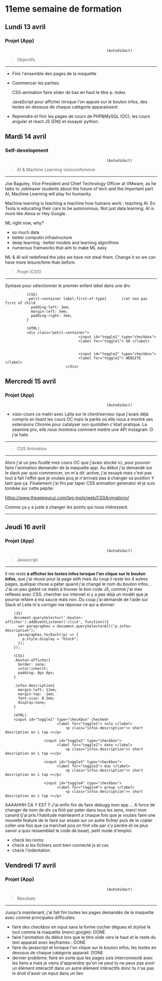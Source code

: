 # 11eme semaine de formation

## Lundi 13 avril

### Projet (App)

                                                   (Autodidact)





> Objectifs
*********************

- Finir l'ensemble des pages de la maquette 
- Commencer les parties:

    CSS-animation
    faire slider de bas en haut le titre p. index
    
    JavaScript pour afficher 
    lorsque l'on appuie sur le bouton infos, des textes en dessous de chaque catégorie apparaissent

- Reprendre et finir les pages de cours de PHP&MySQL (OC), les cours angular et react.JS (ENI) et essayer python.


## Mardi 14 avril

### Self-development 

                                                   (Autodidact)





> AI & Machine Learning visioconference
*********************

Joe Baguley, Vice President and Chief Technology Officer at VMware, as he talks to Jobteaser students about the future of tech 
and the important part AI, Machine Learning will play for humanity. 

Machine learning is teaching a machine how humans work : teaching AI. Ex: Tesla is educating their cars to be autonomous.
Not just data learning. AI is more like Alexa or Hey Google.

ML right now, why? 
- so much data
- better computin infrastructure
- deep learning : better models and learning algorithms
- numerous framworks that aim to make ML easy 

ML & AI will redefined the jobs we have not steal them. Change it so we can have more leisure/time than before.




> Projet (CSS)
*********************

Syntaxe pour sélectionner le premier enfant label dans une div: 

              (CSS)
              .petit-container label:first-of-type{       //et non pas first of child
                padding-left: 3em;
                margin-left: 5em;
                padding-right: 3em;
              }
              
              (HTML)
              <div class="petit-container">
                                      <input id="toggle1" type="checkbox">
                                      <label for="toggle1"> GO </label>


                                      <input id="toggle2" type="checkbox">
                                      <label for="toggle2"> WEBSITE </label>
                                </div>

## Mercredi 15 avril

### Projet (App) 

                                                   (Autodidact)



- visio-cours ce matin avec Laïla sur le client/serveur (que j'avais déjà compris en lisant les cours OC mais la partie où 
elle nous a montré ses extensions Chrome pour catalyser son quotidien c'était pratique. La seamine pro, elle nous montrera 
comment mettre une API instagram :D j'ai hate.


<hr/>

> CSS Animation
*********************
Alors j'ai un peu fouillé mes cours OC que j'avais stocké ici, pour pouvoir faire l'animation demander de la maquette app. Au
début j'ai demandé sur le slack par quoi commencer, on m'a dit :active, j'ai essayé mais c'est pas tout à fait l'effet 
que je voulais pcq je n'arrivais pas à changer sa position Y tant que ça. Finalement j'ai fini par taper CSS animation 
generator et je suis tombée sur cette pépite:

https://www.theappguruz.com/tag-tools/web/CSSAnimations/

Comme ça y a juste à changer les points qui nous intéressent. 


<hr/>

## Jeudi 16 avril

### Projet (App) 

                                                   (Autodidact)

> Javascript
*********************

Il me reste **à afficher les textes infos lorsque l'on clique sur le bouton infos**, que j'ai réussi pour la page with mais du 
coup il reste les 4 autres pages, quelque chose a péter quand j'ai changé le nom du bouton infos... 
J'ai un peu galéré ce matin à trouver le bon code JS, comme j'ai mes reflexes avec CSS: chercher sur internet si y a pas déjà
un modèl que je pourrai refaire à ma sauce mais non. Du coup j'ai demandé de l'aide sur Slack et Leila m'a corriger ma réponse 
ce qui a donner:

        
        (JS)
        document.querySelector('.bouton-afficher').addEventListener('click', function(){
          var paragraphes = document.querySelectorAll("p.infos-description");
          paragraphes.forEach((p) => {
            p.style.display = "block";
          });
        }); 
        
        (CSS)
        .bouton-afficher{
          border: none;
          color:inherit;
          padding: 0px 0px;
        }

        .infos-description{
          margin-left: 11em;
          margin-top: -1em;
          font-size: 0.5em;
          display:none;
        }
        
        (HTML)
        <input id="toggle1" type="checkbox" checked>
            		        <label for="toggle1"> solo </label>
                                <p class="infos-description">< short description on i tap ></p>

            		  <input id="toggle2" type="checkbox">
            		        <label for="toggle2"> date </label>
                                <p class="infos-description">< short description on i tap ></p>

            		  <input id="toggle3" type="checkbox">
            		        <label for="toggle3"> duo </label>
                                <p class="infos-description">< short description on i tap ></p>

            		  <input id="toggle4" type="checkbox">
            		        <label for="toggle4"> group </label>
                                <p class="infos-description">< short description on i tap ></p>

AAAAHHH CA Y EST !! J'ai enfin fini de faire debugg mon app ... A force de changer de nom de div ca finit par peter dans tous
les sens, merci mon canard (j'ai pris l'habitude mainteannt a chaque fois que je voulais faire une nouvelle feature de le 
faire sur essaie sur un autre fichier puis de le copier coller une fois que ca marchait pcq on finit vite par s'y perdre et 
ne plus savoir a quoi ressemblait le code de base), petit mode d'emploi: 

- check les noms 
- check si les fichiers sont bien connecté js et css 
- check l'indentation




## Vendredi 17 avril

### Projet (App)

                                                   (Autodidact)





> Résultats
*********************

Jusqu'à maintenant, j'ai fait fini toutes les pages demandés de la maquette avec comme principales difficultés:
  - faire des checkbox en input sans la forme cocher dégueu et stylisé le tout comme la maquette (merci google): DONE
  - faire l'animation du début lors que le titre slide vers le haut et le reste du text apparait avec keyframes : DONE
  - faire du javascript et lorsque l'on clique sur le bouton infos, les textes en desosus de chaque catégorie apparait :DONE
  - dernier probleme: faire en sorte que les pages sois interconnecté avec les liens a mais je viens d'apprendre qu'on ne peut
    tu ne peux pas avoir un élément intéractif dans un autre élément intéractifs donc tu n'as pas le droit d'avoir un input 
    dans un lien 
